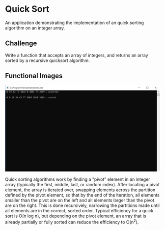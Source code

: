 # Quick Sort

An application demonstrating the implementation of an quick sorting algorithm on an integer array.

## Challenge

Write a function that accepts an array of integers, and returns an array sorted by a recursive quicksort algorithm.

## Functional Images

![Quick Sort 01](../../../../assets/quick-sort-images/quick-sort.PNG)

Quick sorting algorithms work by finding a "pivot" element in an integer array (typically the first, middle, last, or random index).
After locating a pivot element, the array is iterated over, swapping elements across the partition defined by the pivot element,
so that by the end of the iteration, all elements smaller than the pivot are on the left and all elements larger than the pivot are
on the right. This is done recursively, narrowing the partitions made until all elements are in the correct, sorted order.
Typical efficiency for a quick sort is O(n log n), but depending on the pivot element, an array that is already partially or fully
sorted can reduce the efficiency to O(n<sup>2</sup>).
